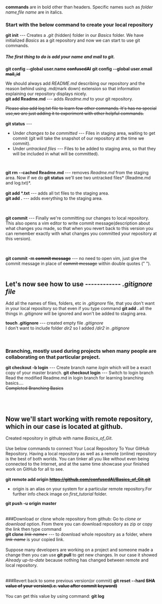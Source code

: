 **commands** are in bold other than headers. 
Specific names such as *folder name,file name* are in italics.


### Start with the below command to create your local repository
**git init** ---  Creates a *.git* (hidden) folder in our *Basics* folder. We have initialized *Basics* as a git repository and now we can start to use git commands.
##### The first thing to do is add your name and mail to git.

**git config --global user.name ~~confusedAI~~**
**git config --global user.email ~~mail_id~~**


We should always add *README.md* describing our repository and the reason behind using .md(mark down) extension so that information explaining our repository displays nicely.  
**git add Readme.md** --- adds *Readme.md* to your git repository.   

~~Please also add log.txt file to learn few other commands. It's has no special use,we are just adding it to experiment with other helpful commands.~~
<br/>
<br/>
**git status** ---

 * Under *changes to be committed* ---
                    Files in staging area, waiting to get commit (git will take the snapshot of our repository at the time we commit).<br/>
 * Under *untracked files* ---
                    Files to be added to staging area, so that they will be included in what will be committed).

<br />

**git rm --cached Readme.md** --- removes *Readme.md* from the staging area. Now if we do **git status** we'll see two untracked files* (Readme.md and log.txt)*.
<br />
<br />
**git add \*.txt** --- adds all txt files to the staging area.
<br />
**git add .** --- adds everything to the staging area.
<br />
<br />
<br />

**git commit** ---  Finally we're committing our changes to local repository. This also opens a vim editor to write commit message(description about what changes you made, so that when you revert back to this version you can remember exactly with what changes you committed your repository at this version).
<br />
<br />
<br />

**git commit -m  ~~commit message~~** --- no need to open vim, just give the commit message in place of ~~commit message~~ within double quotes (" ").
<br />
<br />


## Let's now see how to use ------------ *.gitignore file*
Add all the names of files, folders, etc in *.gitignore* file, that you don't want in your local repository so that even if you type command **git add .** all the things in *.gitignore*  will be ignored and won't be added to staging area.
 
**touch .gitignore** --- created empty file *.gitignore*
<br />
I don't want to include folder *dir2* so I added */dir2* in *.gitignore*
<br />
<br />
<br />
### Branching, mostly used during projects when many people are collaborating on that particular project. 
**git checkout -b login**  --- Create  branch name *login*  which will be a exact copy of your master branch.
**git checkout login**           ---     Switch to login branch
Read the modified Readme.md in login branch for learning branching basics....
<br />
~~Completed Branching Basics~~
<br />
<br />
<br />
<br/>
## Now we'll start working with remote repository, which in our case is located at github.
Created repository in github with name *Basics_of_Git*.
<br />
<br />
Use below commands to connect Your Local Repository To Your GitHub Repository. Having a local repository as well as a remote (online) repository is the best of both worlds. You can tinker all you like without even being connected to the Internet, and at the same time showcase your finished work on GitHub for all to see.<br/><br/>
**git remote add origin ~~https://github.com/confusedAI/Basics_of_Git.git~~**

 * origin is an alias on your system for a particular remote repository.For further info check image on *first_tutorial* folder.

**git push -u origin master**
<br />
<br />
<br/>
###Download or clone whole repository from github:
Go to *clone or download* option. From there you can download repository as zip or copy the link then type command<br/>
**git clone** _~~link-name<~~_ --- to download whole repository as a folder, where _~~link-name~~_ is your copied link.
<br />
<br />
Suppose many developers are working on a project and someone made a change then you can use **git pull** to get new changes. In our case it showed *Already up-to-date* because nothing has changed between remote and local repository.
<br />
<br />
<br />
###Revert back to some previous version(or commit)
**git reset --hard ~~SHA value of your version(i.e. value after commit keyword)~~**<br/><br/>
You can get this value by using command: **git log**
<br />

